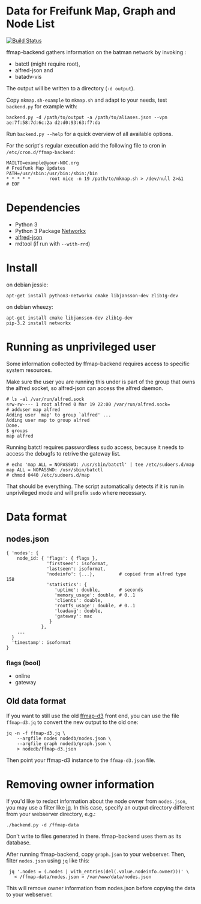 # Data for Freifunk Map, Graph and Node List

[![Build Status](https://travis-ci.org/ffnord/ffmap-backend.svg?branch=master)](https://travis-ci.org/ffnord/ffmap-backend)

ffmap-backend gathers information on the batman network by invoking :

 * batctl (might require root),
 * alfred-json and
 * batadv-vis

The output will be written to a directory (`-d output`).

Copy `mkmap.sh-example` to `mkmap.sh` and adapt to your needs, test `backend.py` for example with: 

    backend.py -d /path/to/output -a /path/to/aliases.json --vpn ae:7f:58:7d:6c:2a d2:d0:93:63:f7:da

Run `backend.py --help` for a quick overview of all available options.

For the script's regular execution add the following file to cron in `/etc/cron.d/ffmap-backend`:
 
    MAILTO=example@your-NOC.org
    # Freifunk Map Updates
    PATH=/usr/sbin:/usr/bin:/sbin:/bin
    * * * * *       root nice -n 19 /path/to/mkmap.sh > /dev/null 2>&1
    # EOF

# Dependencies

- Python 3
- Python 3 Package [Networkx](https://networkx.github.io/)
- [alfred-json](https://github.com/tcatm/alfred-json)
- rrdtool (if run with `--with-rrd`)

# Install

on debian jessie:  

    apt-get install python3-networkx cmake libjansson-dev zlib1g-dev

on debian wheezy:

    apt-get install cmake libjansson-dev zlib1g-dev
    pip-3.2 install networkx

# Running as unprivileged user

Some information collected by ffmap-backend requires access to specific system resources.

Make sure the user you are running this under is part of the group that owns the alfred socket, so
alfred-json can access the alfred daemon.

    # ls -al /var/run/alfred.sock
    srw-rw---- 1 root alfred 0 Mar 19 22:00 /var/run/alfred.sock=
    # adduser map alfred
    Adding user `map' to group `alfred' ...
    Adding user map to group alfred
    Done.
    $ groups
    map alfred

Running batctl requires passwordless sudo access, because it needs to access the debugfs to retrive
the gateway list.

    # echo 'map ALL = NOPASSWD: /usr/sbin/batctl' | tee /etc/sudoers.d/map
    map ALL = NOPASSWD: /usr/sbin/batctl
    # chmod 0440 /etc/sudoers.d/map

That should be everything. The script automatically detects if it is run in unprivileged mode and
will prefix `sudo` where necessary.

# Data format

## nodes.json

    { 'nodes': {
        node_id: { 'flags': { flags },
                   'firstseen': isoformat,
                   'lastseen': isoformat,
                   'nodeinfo': {...},         # copied from alfred type 158
                   'statistics': {
                      'uptime': double,       # seconds
                      'memory_usage': double, # 0..1
                      'clients': double,
                      'rootfs_usage': double, # 0..1
                      'loadavg': double,
                      'gateway': mac
                    }
                 },
        ...
      }
      'timestamp': isoformat
    }

### flags (bool)

- online
- gateway

## Old data format

If you want to still use the old [ffmap-d3](https://github.com/ffnord/ffmap-d3)
front end, you can use the file `ffmap-d3.jq` to convert the new output to the
old one:

```
jq -n -f ffmap-d3.jq \
    --argfile nodes nodedb/nodes.json \
    --argfile graph nodedb/graph.json \
    > nodedb/ffmap-d3.json
```

Then point your ffmap-d3 instance to the `ffmap-d3.json` file.

# Removing owner information

If you'd like to redact information about the node owner from `nodes.json`,
you may use a filter like [jq]. In this case, specify an output directory
different from your webserver directory, e.g.:

    ./backend.py -d /ffmap-data

Don't write to files generated in there. ffmap-backend uses them as its
database.

After running ffmap-backend, copy `graph.json` to your webserver. Then,
filter `nodes.json` using `jq` like this:

     jq '.nodes = (.nodes | with_entries(del(.value.nodeinfo.owner)))' \
       < /ffmap-data/nodes.json > /var/www/data/nodes.json

This will remove owner information from nodes.json before copying the data
to your webserver.

[jq]: https://stedolan.github.io/jq/
